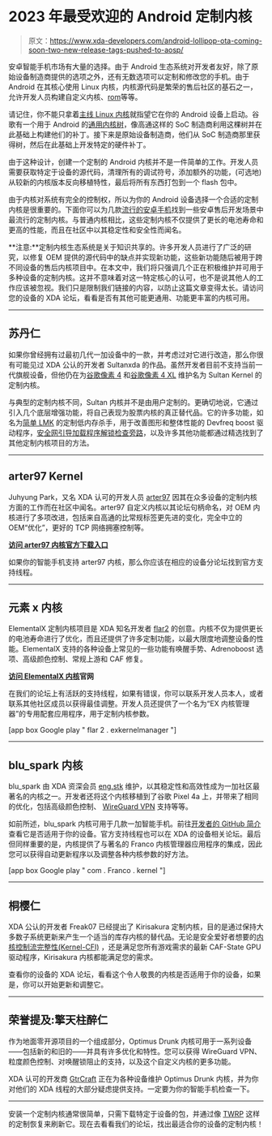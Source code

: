 # 2023 年最受欢迎的 Android 定制内核

> 原文：<https://www.xda-developers.com/android-lollipop-ota-coming-soon-two-new-release-tags-pushed-to-aosp/>

安卓智能手机市场有大量的选择。由于 Android 生态系统对开发者友好，除了原始设备制造商提供的选项之外，还有无数选项可以定制和修改您的手机。由于 Android 在其核心使用 Linux 内核，内核源代码是繁荣的售后社区的基石之一，允许开发人员构建自定义内核、[rom](https://www.xda-developers.com/most-popular-custom-roms-android/)等等。

请记住，你不能只拿着[主线 Linux 内核](https://www.xda-developers.com/oneplus-6-6t-mainline-linux-kernel-support/)就指望它在你的 Android 设备上启动。谷歌有一个用于 Android 的[通用内核树](https://android.googlesource.com/kernel/common/)，像高通这样的 SoC 制造商利用这棵树并在此基础上构建他们的补丁。接下来是原始设备制造商，他们从 SoC 制造商那里获得树，然后在此基础上开发特定的硬件补丁。

由于这种设计，创建一个定制的 Android 内核并不是一件简单的工作。开发人员需要获取特定于设备的源代码，清理所有的调试符号，添加额外的功能，(可选地)从较新的内核版本反向移植特性，最后将所有东西打包到一个 flash 包中。

由于内核对系统有完全的控制权，所以为你的 Android 设备选择一个合适的定制内核是很重要的。下面你可以为几款[流行的安卓手机](https://www.xda-developers.com/best-android-phones/)找到一些安卓售后开发场景中最流行的定制内核。与普通内核相比，这些定制内核不仅提供了更长的电池寿命和更高的性能，而且在社区中以其稳定性和安全性而闻名。

**注意:**定制内核生态系统是关于知识共享的。许多开发人员进行了广泛的研究，以修复 OEM 提供的源代码中的缺点并实现新功能，这些新功能随后被用于跨不同设备的售后内核项目中。在本文中，我们将只强调几个正在积极维护并可用于多种设备的定制内核。这并不意味着对这一特定核心的认可，也不是说其他人的工作应该被忽视。我们只是限制我们链接的内容，以防止这篇文章变得太长。请访问您的设备的 XDA 论坛，看看是否有其他可能更通用、功能更丰富的内核可用。

* * *

## 苏丹仁

如果你曾经拥有过最初几代一加设备中的一款，并考虑过对它进行改造，那么你很有可能见过 XDA 公认的开发者 Sultanxda 的作品。虽然开发者目前不支持当前一代旗舰设备，但他仍在为[谷歌像素 4](https://forum.xda-developers.com/t/4219247/) 和[谷歌像素 4 XL](https://forum.xda-developers.com/t/4219243/) 维护名为 Sultan Kernel 的定制内核。

与典型的定制内核不同，Sultan 内核并不是由用户定制的。更确切地说，它通过引入几个底层增强功能，将自己表现为股票内核的真正替代品。它的许多功能，如名为[简单 LMK](https://github.com/kerneltoast/simple_lmk) 的定制低内存杀手，用于改善图形和整体性能的 Devfreq boost 驱动程序，[安全网引导加载程序解锁检查旁路](https://www.xda-developers.com/sultanxda-bypasses-new-safetynet-unlocked-bootloader-check-on-latest-cm13-builds-for-op3/)，以及许多其他功能都通过精选找到了其他定制内核项目的方法。

* * *

## arter97 Kernel

Juhyung Park，又名 XDA 认可的开发人员 [arter97](https://forum.xda-developers.com/m/arter97.4898097/) 因其在众多设备的定制内核方面的工作而在社区中闻名。arter97 自定义内核以其论坛句柄命名，对 OEM 内核进行了多项改进，包括来自高通的比常规标签更先进的变化，完全中立的 OEM“优化”，更好的 TCP 网络拥塞控制等。

**[访问 arter97 内核官方下载入口](https://arter97.com/browse/)**

如果你的智能手机支持 arter97 内核，那么你应该在相应的设备分论坛找到官方支持线程。

* * *

## 元素 x 内核

ElementalX 定制内核项目是 XDA 知名开发者 [flar2](https://forum.xda-developers.com/member.php?u=4684315) 的创意。内核不仅为提供更长的电池寿命进行了优化，而且还提供了许多定制功能，以最大限度地调整设备的性能。ElementalX 支持的各种设备上常见的一些功能有唤醒手势、Adrenoboost 选项、高级颜色控制、常规上游和 CAF 修复。

**[访问 ElementalX 内核](https://elementalx.org/)官网**

在我们的论坛上有活跃的支持线程，如果有错误，你可以联系开发人员本人，或者联系其他社区成员以获得最佳调整。开发人员还提供了一个名为“EX 内核管理器”的专用配套应用程序，用于定制内核参数。

[app box Google play " flar 2 . exkernelmanager "]

* * *

## blu_spark 内核

blu_spark 由 XDA 资深会员 [eng.stk](https://forum.xda-developers.com/m/eng-stk.3873953/) 维护，以其稳定性和高效性成为一加社区最著名的内核之一。开发者还将这个内核移植到了谷歌 Pixel 4a 上，并带来了相同的优化，包括高级颜色控制、 [WireGuard VPN](https://www.xda-developers.com/google-adds-wireguard-vpn-android-12-linux-kernel-5-4/) 支持等等。

如前所述，blu_spark 内核可用于几款一加智能手机。前往[开发者的 GitHub 简介](https://github.com/engstk)查看它是否适用于你的设备。官方支持线程也可以在 XDA 的设备相关论坛。最后但同样重要的是，内核提供了与著名的 Franco 内核管理器应用程序的集成，因此您可以获得自动更新程序以及调整各种内核参数的好方法。

[app box Google play " com . Franco . kernel "]

* * *

## 桐樱仁

XDA 公认的开发者 Freak07 已经提出了 Kirisakura 定制内核，目的是通过保持大多数子系统更新来产生一个适当的库存内核的替代品。无论是安全爱好者想要的[内核控制流完整性(Kernel-CFI)](https://www.xda-developers.com/kirisakura-custom-kernel-for-the-oneplus-8-pro-enables-control-flow-integrity-cfi-for-better-security/) ，还是满足您所有游戏需求的最新 CAF-State GPU 驱动程序，Kirisakura 内核都能满足您的需求。

查看你的设备的 XDA 论坛，看看这个令人敬畏的内核是否适用于你的设备，如果是，你可以开始更新和调整它。

* * *

## 荣誉提及:擎天柱醉仁

作为地面零开源项目的一个组成部分，Optimus Drunk 内核可用于一系列设备——包括新的和旧的——并具有许多优化和特性。您可以获得 WireGuard VPN、粒度颜色控制、对唤醒锁阻止的支持，以及这个自定义内核的更多功能。

XDA 认可的开发商 [GtrCraft](https://forum.xda-developers.com/m/gtrcraft.5293805/) 正在为各种设备维护 Optimus Drunk 内核，并为你对他们的 XDA 线程的大部分疑虑提供支持。一定要为你的智能手机检查一下。

* * *

安装一个定制内核通常很简单，只需下载特定于设备的包，并通过像 [TWRP](https://www.xda-developers.com/how-to-install-twrp/) 这样的定制恢复来刷新它。现在去看看我们的论坛，找出最适合你的设备的定制内核！